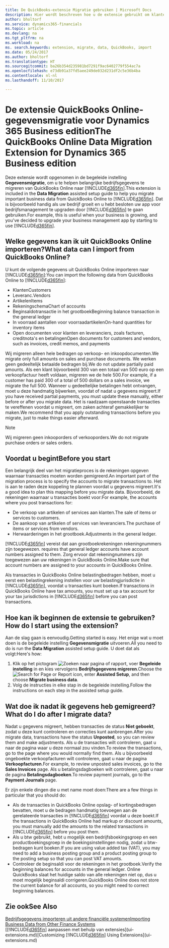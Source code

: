 ```yaml
---
title: De QuickBooks-extensie Migratie gebruiken | Microsoft Docs
description: Hier wordt beschreven hoe u de extensie gebruikt om klanten, leveranciers, artikelen en rekeningen van QuickBooks Online naar Dynamics 365 te migreren.
author: bholtorf
ms.service: dynamics365-financials
ms.topic: article
ms.devlang: na
ms.tgt_pltfrm: na
ms.workload: na
ms. search.keywords: extension, migrate, data, QuickBooks, import
ms.date: 05/24/2017
ms.author: bholtorf
ms.translationtype: HT
ms.sourcegitcommit: ba26b354d235981bd7291f9ac6402779f554ac7a
ms.openlocfilehash: e73db91a37fd5aee249de032d231df2c5e36b4ba
ms.contentlocale: nl-nl
ms.lasthandoff: 11/10/2017

---
```


# <a name="the-quickbooks-online-data-migration-extension-for-dynamics-365-business-edition"></a><span data-ttu-id="f2e63-103">De extensie QuickBooks Online-gegevensmigratie voor Dynamics 365 Business edition</span><span class="sxs-lookup"><span data-stu-id="f2e63-103">The QuickBooks Online Data Migration Extension for Dynamics 365 Business edition</span></span>
<span data-ttu-id="f2e63-104">Deze extensie wordt opgenomen in de begeleide instelling **Gegevensmigratie**, om u te helpen belangrijke bedrijfsgegevens te migreren van QuickBooks Online naar [!INCLUDE[d365fin](includes/d365fin_md.md)].</span><span class="sxs-lookup"><span data-stu-id="f2e63-104">This extension is included in the **Data Migration** assisted setup guide to help you migrate important business data from QuickBooks Online to [!INCLUDE[d365fin](includes/d365fin_md.md)].</span></span> <span data-ttu-id="f2e63-105">Dat is bijvoorbeeld handig als uw bedrijf groeit en u hebt besloten uw app voor bedrijfsmanagement te upgraden door [!INCLUDE[d365fin](includes/d365fin_md.md)] te gaan gebruiken.</span><span class="sxs-lookup"><span data-stu-id="f2e63-105">For example, this is useful when your business is growing, and you've decided to upgrade your business management app by starting to use [!INCLUDE[d365fin](includes/d365fin_md.md)].</span></span>

## <a name="what-data-can-i-import-from-quickbooks-online"></a><span data-ttu-id="f2e63-106">Welke gegevens kan ik uit QuickBooks Online importeren?</span><span class="sxs-lookup"><span data-stu-id="f2e63-106">What data can I import from QuickBooks Online?</span></span>
<span data-ttu-id="f2e63-107">U kunt de volgende gegevens uit QuickBooks Online importeren naar [!INCLUDE[d365fin](includes/d365fin_md.md)]:</span><span class="sxs-lookup"><span data-stu-id="f2e63-107">You can import the following data from QuickBooks Online to [!INCLUDE[d365fin](includes/d365fin_md.md)]:</span></span>  

* <span data-ttu-id="f2e63-108">Klanten</span><span class="sxs-lookup"><span data-stu-id="f2e63-108">Customers</span></span>
* <span data-ttu-id="f2e63-109">Leveranc.</span><span class="sxs-lookup"><span data-stu-id="f2e63-109">Vendors</span></span>
* <span data-ttu-id="f2e63-110">Artikelen</span><span class="sxs-lookup"><span data-stu-id="f2e63-110">Items</span></span>
* <span data-ttu-id="f2e63-111">Rekeningschema</span><span class="sxs-lookup"><span data-stu-id="f2e63-111">Chart of accounts</span></span>
* <span data-ttu-id="f2e63-112">Beginsaldotransactie in het grootboek</span><span class="sxs-lookup"><span data-stu-id="f2e63-112">Beginning balance transaction in the general ledger</span></span>
* <span data-ttu-id="f2e63-113">In voorraad aantallen voor voorraadartikelen</span><span class="sxs-lookup"><span data-stu-id="f2e63-113">On-hand quantities for inventory items</span></span>
* <span data-ttu-id="f2e63-114">Open documenten voor klanten en leveranciers, zoals facturen, creditnota's en betalingen</span><span class="sxs-lookup"><span data-stu-id="f2e63-114">Open documents for customers and vendors, such as invoices, credit memos, and payments</span></span>

<span data-ttu-id="f2e63-115">Wij migreren alleen hele bedragen op verkoop- en inkoopdocumenten.</span><span class="sxs-lookup"><span data-stu-id="f2e63-115">We migrate only full amounts on sales and purchase documents.</span></span> <span data-ttu-id="f2e63-116">We werken geen gedeeltelijk betaalde bedragen bij.</span><span class="sxs-lookup"><span data-stu-id="f2e63-116">We do not update partially paid amounts.</span></span> <span data-ttu-id="f2e63-117">Als een klant bijvoorbeeld 300 van een totaal van 500 euro op een verkoopfactuur heeft voldaan, migreren we de hele 500.</span><span class="sxs-lookup"><span data-stu-id="f2e63-117">For example, if a customer has paid 300 of a total of 500 dollars on a sales invoice, we migrate the full 500.</span></span> <span data-ttu-id="f2e63-118">Wanneer u gedeeltelijke betalingen hebt ontvangen, moet u deze handmatig bijwerken, voordat of nadat u gegevens migreert.</span><span class="sxs-lookup"><span data-stu-id="f2e63-118">If you have received partial payments, you must update these manually, either before or after you migrate data.</span></span> <span data-ttu-id="f2e63-119">Het is raadzaam openstaande transacties te vereffenen voordat u migreert, om zaken achteraf gemakkelijker te maken.</span><span class="sxs-lookup"><span data-stu-id="f2e63-119">We recommend that you apply outstanding transactions before you migrate, just to make things easier afterward.</span></span>

> [!NOTE]  
>   <span data-ttu-id="f2e63-120">Wij migreren geen inkooporders of verkooporders.</span><span class="sxs-lookup"><span data-stu-id="f2e63-120">We do not migrate purchase orders or sales orders.</span></span>

## <a name="before-you-start"></a><span data-ttu-id="f2e63-121">Voordat u begint</span><span class="sxs-lookup"><span data-stu-id="f2e63-121">Before you start</span></span>
<span data-ttu-id="f2e63-122">Een belangrijk deel van het migratieproces is de rekeningen opgeven waarnaar transacties moeten worden gemigreerd.</span><span class="sxs-lookup"><span data-stu-id="f2e63-122">An important part of the migration process is to specify the accounts to migrate transactions to.</span></span> <span data-ttu-id="f2e63-123">Het is aan te raden deze koppeling te plannen voordat u gegevens migreert.</span><span class="sxs-lookup"><span data-stu-id="f2e63-123">It's a good idea to plan this mapping before you migrate data.</span></span> <span data-ttu-id="f2e63-124">Bijvoorbeeld, de rekeningen waarnaar u transacties boekt voor:</span><span class="sxs-lookup"><span data-stu-id="f2e63-124">For example, the accounts where you post transactions for:</span></span>  

* <span data-ttu-id="f2e63-125">De verkoop van artikelen of services aan klanten.</span><span class="sxs-lookup"><span data-stu-id="f2e63-125">The sale of items or services to customers.</span></span>
* <span data-ttu-id="f2e63-126">De aankoop van artikelen of services van leveranciers.</span><span class="sxs-lookup"><span data-stu-id="f2e63-126">The purchase of items or services from vendors.</span></span>  
* <span data-ttu-id="f2e63-127">Herwaarderingen in het grootboek.</span><span class="sxs-lookup"><span data-stu-id="f2e63-127">Adjustments in the general ledger.</span></span>  

[!INCLUDE[d365fin](includes/d365fin_md.md)]<span data-ttu-id="f2e63-128"> vereist dat aan grootboekrekeningen rekeningnummers zijn toegewezen.</span><span class="sxs-lookup"><span data-stu-id="f2e63-128"> requires that general ledger accounts have account numbers assigned to them.</span></span> <span data-ttu-id="f2e63-129">Zorg ervoor dat rekeningnummers zijn toegewezen aan uw rekeningen in QuickBooks Online.</span><span class="sxs-lookup"><span data-stu-id="f2e63-129">Make sure that account numbers are assigned to your accounts in QuickBooks Online.</span></span>

<span data-ttu-id="f2e63-130">Als transacties in QuickBooks Online belastingbedragen hebben, moet u eerst een belastingrekening instellen voor uw belastingjurisdictie in [!INCLUDE[d365fin](includes/d365fin_md.md)], voordat u transacties kunt boeken.</span><span class="sxs-lookup"><span data-stu-id="f2e63-130">If transactions in QuickBooks Online have tax amounts, you must set up a tax account for your tax jurisdictions in [!INCLUDE[d365fin](includes/d365fin_md.md)] before you can post transactions.</span></span>

## <a name="how-do-i-start-using-the-extension"></a><span data-ttu-id="f2e63-131">Hoe kan ik beginnen de extensie te gebruiken?</span><span class="sxs-lookup"><span data-stu-id="f2e63-131">How do I start using the extension?</span></span>
<span data-ttu-id="f2e63-132">Aan de slag gaan is eenvoudig.</span><span class="sxs-lookup"><span data-stu-id="f2e63-132">Getting started is easy.</span></span> <span data-ttu-id="f2e63-133">Het enige wat u moet doen is de begeleide instelling **Gegevensmigratie** uitvoeren.</span><span class="sxs-lookup"><span data-stu-id="f2e63-133">All you need to do is run the **Data Migration** assisted setup guide.</span></span> <span data-ttu-id="f2e63-134">U doet dat als volgt:</span><span class="sxs-lookup"><span data-stu-id="f2e63-134">Here's how:</span></span>

1. <span data-ttu-id="f2e63-135">Klik op het pictogram ![Zoeken naar pagina of rapport](media/ui-search/search_small.png "pictogram Zoeken naar pagina of rapport"), voer **Begeleide instelling** in en kies vervolgens **Bedrijfsgegevens migreren**.</span><span class="sxs-lookup"><span data-stu-id="f2e63-135">Choose the ![Search for Page or Report](media/ui-search/search_small.png "Search for Page or Report icon") icon, enter **Assisted Setup**, and then choose **Migrate business data**.</span></span>
2. <span data-ttu-id="f2e63-136">Volg de instructies in elke stap in de begeleide instelling.</span><span class="sxs-lookup"><span data-stu-id="f2e63-136">Follow the instructions on each step in the assisted setup guide.</span></span>

## <a name="what-do-i-do-after-i-migrate-data"></a><span data-ttu-id="f2e63-137">Wat doe ik nadat ik gegevens heb gemigreerd?</span><span class="sxs-lookup"><span data-stu-id="f2e63-137">What do I do after I migrate data?</span></span>
<span data-ttu-id="f2e63-138">Nadat u gegevens migreert, hebben transacties de status **Niet geboekt**, zodat u deze kunt controleren en correcties kunt aanbrengen.</span><span class="sxs-lookup"><span data-stu-id="f2e63-138">After you migrate data, transactions have the status **Unposted**, so you can review them and make adjustments.</span></span> <span data-ttu-id="f2e63-139">Als u de transacties wilt controleren, gaat u naar de pagina waar u deze normaal zou vinden.</span><span class="sxs-lookup"><span data-stu-id="f2e63-139">To review the transactions, go to the page where you would normally find them.</span></span> <span data-ttu-id="f2e63-140">Als u bijvoorbeeld ongeboekte verkoopfacturen wilt controleren, gaat u naar de pagina **Verkoopfacturen**.</span><span class="sxs-lookup"><span data-stu-id="f2e63-140">For example, to review unposted sales invoices, go to the **Sales Invoices** page.</span></span> <span data-ttu-id="f2e63-141">Als u betalingsdagboeken wilt controleren, gaat u naar de pagina **Betalingsdagboeken**.</span><span class="sxs-lookup"><span data-stu-id="f2e63-141">To review payment journals, go to the **Payment Journals** page.</span></span>   

<span data-ttu-id="f2e63-142">Er zijn enkele dingen die u met name moet doen:</span><span class="sxs-lookup"><span data-stu-id="f2e63-142">There are a few things in particular that you should do:</span></span>

* <span data-ttu-id="f2e63-143">Als de transacties in QuickBooks Online opslag- of kortingsbedragen bevatten, moet u de bedragen handmatig toevoegen aan de gerelateerde transacties in [!INCLUDE[d365fin](includes/d365fin_md.md)] voordat u deze boekt.</span><span class="sxs-lookup"><span data-stu-id="f2e63-143">If the transactions in QuickBooks Online had markup or discount amounts, you must manually add the amounts to the related transactions in [!INCLUDE[d365fin](includes/d365fin_md.md)] before you post them.</span></span>
* <span data-ttu-id="f2e63-144">Als u btw gebruikt, hebt u mogelijk een bedrijfsboekingsgroep en een productboekingsgroep in de boekingsinstellingen nodig, zodat u btw-bedragen kunt boeken.</span><span class="sxs-lookup"><span data-stu-id="f2e63-144">If you are using value added tax (VAT), you may need to add a business posting group and a product posting group to the posting setup so that you can post VAT amounts.</span></span>
* <span data-ttu-id="f2e63-145">Controleer de beginsaldi voor de rekeningen in het grootboek.</span><span class="sxs-lookup"><span data-stu-id="f2e63-145">Verify the beginning balances for accounts in the general ledger.</span></span> <span data-ttu-id="f2e63-146">Online QuickBooks slaat het huidige saldo van alle rekeningen niet op, dus u moet mogelijk beginsaldi corrigeren.</span><span class="sxs-lookup"><span data-stu-id="f2e63-146">QuickBooks Online does not store the current balance for all accounts, so you might need to correct beginning balances.</span></span>

## <a name="see-also"></a><span data-ttu-id="f2e63-147">Zie ook</span><span class="sxs-lookup"><span data-stu-id="f2e63-147">See Also</span></span>
[<span data-ttu-id="f2e63-148">Bedrijfsgegevens importeren uit andere financiële systemen</span><span class="sxs-lookup"><span data-stu-id="f2e63-148">Importing Business Data from Other Finance Systems</span></span>](upload-data.md)  
<span data-ttu-id="f2e63-149">[[!INCLUDE[d365fin](includes/d365fin_md.md)] aanpassen met behulp van extensies](ui-extensions.md)</span><span class="sxs-lookup"><span data-stu-id="f2e63-149">[Customizing [!INCLUDE[d365fin](includes/d365fin_md.md)] Using Extensions](ui-extensions.md)</span></span>  

